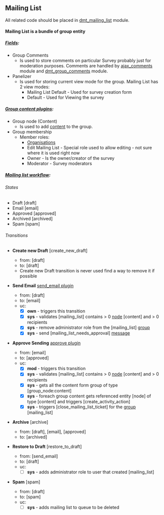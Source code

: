 ## Mailing List

All related code should be placed in [dmt_mailing_list](../../modules/custom/dmt_mailing_list/dmt_mailing_list.info.yml) module.

#### Mailing List is a bundle of group entity
 
##### **[Fields](http://local.dv.com/admin/group/types/manage/mailing_list/fields)**:

- Group Comments
  - Is used to store comments on particular Survey probably just for moderation purposes. Comments are handled by [ajax_comments](../../modules/custom/ajax_comments/ajax_comments.info.yml) module and [dmt_group_comments](../../modules/custom/dmt_group_comments/dmt_group_comments.info.yml) module.
- Panelizer
  - Is used for storing current view mode for the group. 
    Mailing List has 2 view modes:
    - Mailing List Default - Used for survey creation form
    - Default - Used for Viewing the survey
    
##### **[Group content plugins](http://local.dv.com/admin/group/types/manage/mailing_list/content)**:
- Group node (Content) 
  - Is used to add [content](content.md) to the group.
- Group membership
  - Member roles:
    - [Organisations](organisations.md)
    - Edit Mailing List	- Special role used to allow editing - not sure where it is used right now
    - Owner - Is the owner/creator of the survey	
    - Moderator - Survey moderators

##### **[Mailing list workflow](http://local.dv.com/admin/config/workflow/workflows/manage/mailing_list_workflow)**:

###### States

- Draft [draft]
- Email [email]
- Approved [approved]
- Archived [archived]
- Spam [spam]

###### Transitions

- **Create new Draft** [create_new_draft]
  - from: [draft]
  - to: [draft]
  - Create new Draft transition is never used find a way to remove it if possible

- **Send Email** [send_email plugin](../../modules/custom/dmt_mailing_list/src/Plugin/ModerationStateMachine/SendEmailTransition.php)
  - from: [draft]
  - to: [email]
  - uc:
    - [x] **own** - triggers this transition
    - [x] **sys** - validates [mailing_list] contains > 0 [node](../entities/node.md) [content] and > 0 recipients
    - [x] **sys** - remove administrator role from the [mailing_list] [group](../entities/group.md)
    - [x] **sys** - send [mailing_list_needs_approval] [message](../entities/message.md)

- **Approve Sending**	[approve plugin](../../modules/custom/dmt_mailing_list/src/Plugin/ModerationStateMachine/ApproveSendingTransition.php)
  - from: [email]
  - to: [approved]
  - uc:
    - [x] **mod** - triggers this transition
    - [x] **sys** - validates [mailing_list] contains > 0 [node](../entities/node.md) [content] and > 0 recipients
    - [x] **sys** - gets all the content form group of type [group_node:content]
    - [x] **sys** - foreach group content gets referenced entity [node] of type [content] and triggers [create_activity_action]
    - [x] **sys** - triggers [close_mailing_list_ticket] for the [group](../entities/group.md) [mailing_list]

- **Archive** [archive]
  - from: [draft], [email], [approved]
  - to: [archived]

- **Restore to Draft**	[restore_to_draft]
  - from: [send_email]
  - to: [draft]
  - uc:
    - [ ] **sys** - adds administrator role to user that created [mailing_list]

- **Spam** [spam]
  - from: [draft]
  - to: [spam]
  - uc:
    - [ ] **sys** - adds mailing list to queue to be deleted    
